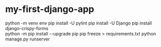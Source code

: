 # my-first-django-app

python -m venv env
pip install -U pylint
pip install -U Django
pip install django-crispy-forms  
python -m pip install --upgrade pip
pip freeze > requirements.txt 
python manage.py runserver